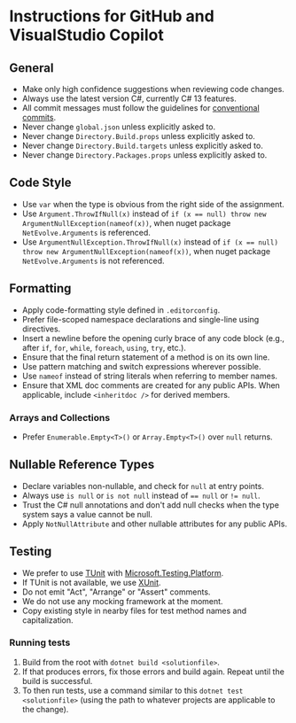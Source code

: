 # Instructions for GitHub and VisualStudio Copilot

## General

* Make only high confidence suggestions when reviewing code changes.
* Always use the latest version C#, currently C# 13 features.
* All commit messages must follow the guidelines for [conventional commits](https://www.conventionalcommits.org/en/v1.0.0/).
* Never change `global.json` unless explicitly asked to.
* Never change `Directory.Build.props` unless explicitly asked to.
* Never change `Directory.Build.targets` unless explicitly asked to.
* Never change `Directory.Packages.props` unless explicitly asked to.

## Code Style

* Use `var` when the type is obvious from the right side of the assignment.
* Use `Argument.ThrowIfNull(x)` instead of `if (x == null) throw new ArgumentNullException(nameof(x))`, when nuget package `NetEvolve.Arguments` is referenced.
* Use `ArgumentNullException.ThrowIfNull(x)` instead of `if (x == null) throw new ArgumentNullException(nameof(x))`, when nuget package `NetEvolve.Arguments` is not referenced.

## Formatting

* Apply code-formatting style defined in `.editorconfig`.
* Prefer file-scoped namespace declarations and single-line using directives.
* Insert a newline before the opening curly brace of any code block (e.g., after `if`, `for`, `while`, `foreach`, `using`, `try`, etc.).
* Ensure that the final return statement of a method is on its own line.
* Use pattern matching and switch expressions wherever possible.
* Use `nameof` instead of string literals when referring to member names.
* Ensure that XML doc comments are created for any public APIs. When applicable, include `<inheritdoc />` for derived members.

### Arrays and Collections

* Prefer `Enumerable.Empty<T>()` or `Array.Empty<T>()` over `null` returns.

## Nullable Reference Types

* Declare variables non-nullable, and check for `null` at entry points.
* Always use `is null` or `is not null` instead of `== null` or `!= null`.
* Trust the C# null annotations and don't add null checks when the type system says a value cannot be null.
* Apply `NotNullAttribute` and other nullable attributes for any public APIs.

## Testing

* We prefer to use [TUnit](https://github.com/thomhurst/TUnit) with [Microsoft.Testing.Platform](https://learn.microsoft.com/dotnet/core/testing/microsoft-testing-platform-intro).
* If TUnit is not available, we use [XUnit](https://xunit.net/).
* Do not emit "Act", "Arrange" or "Assert" comments.
* We do not use any mocking framework at the moment.
* Copy existing style in nearby files for test method names and capitalization.

### Running tests

1. Build from the root with `dotnet build <solutionfile>`.
2. If that produces errors, fix those errors and build again. Repeat until the build is successful.
3. To then run tests, use a command similar to this `dotnet test <solutionfile>` (using the path to whatever projects are applicable to the change).
